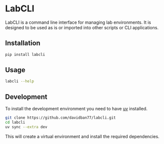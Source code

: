 # LabCLI

LabCLI is a command line interface for managing lab environments. It is designed to be used as is or imported into other scripts or CLI applications.

## Installation

```bash
pip install labcli
```

## Usage

```bash
labcli --help
```

## Development

To install the development environment you need to have [uv](https://docs.astral.sh/uv) installed.

```bash
git clone https://github.com/davidban77/labcli.git
cd labcli
uv sync --extra dev
```

This will create a virtual environment and install the required dependencies.
